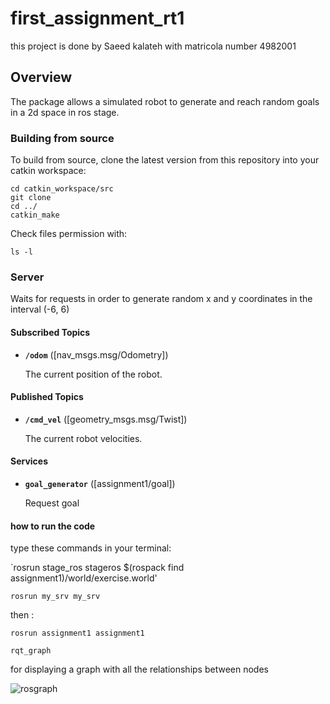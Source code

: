 # first_assignment_rt1
this project is done by Saeed kalateh with matricola number 4982001


## Overview

 The package allows a simulated robot to generate and reach random goals in a 2d space in ros stage.

### Building from source

To build from source, clone the latest version from this repository into your catkin workspace:

	cd catkin_workspace/src
	git clone 
	cd ../
	catkin_make


Check files permission with:
	
	ls -l


### Server

Waits for requests in order to generate random x and y coordinates in the interval (-6, 6)



#### Subscribed Topics

* **`/odom`** ([nav_msgs.msg/Odometry])

	The current position of the robot.

#### Published Topics

* **`/cmd_vel`** ([geometry_msgs.msg/Twist])

	The current robot velocities.

#### Services

* **`goal_generator`** ([assignment1/goal])

	Request goal
	
#### how to run the code

type these commands in your terminal:

`rosrun stage_ros stageros $(rospack find assignment1)/world/exercise.world'

`rosrun my_srv my_srv`

then :

`rosrun assignment1 assignment1`

`rqt_graph` 

for displaying a graph with all the relationships between nodes


![rosgraph](https://user-images.githubusercontent.com/77781922/115150623-bf2e9780-a058-11eb-9505-58a8d85e660a.png)
